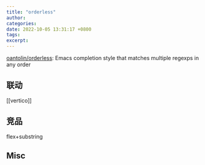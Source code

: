 ```yaml
---
title: "orderless"
author: 
categories: 
date: 2022-10-05 13:31:17 +0800
tags: 
excerpt: 
---
```





[oantolin/orderless](https://github.com/oantolin/orderless): Emacs completion style that matches multiple regexps in any order



## 联动

[[vertico]]


## 竞品

flex+substring


## Misc

